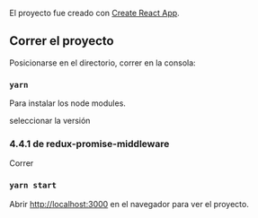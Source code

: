 El proyecto fue creado con [Create React App](https://github.com/facebook/create-react-app).

## Correr el proyecto

Posicionarse en el directorio, correr en la consola:

### `yarn`

Para instalar los node modules.

seleccionar la versión

### 4.4.1 de redux-promise-middleware

Correr

### `yarn start`

Abrir [http://localhost:3000](http://localhost:3000) en el navegador para ver el proyecto.

